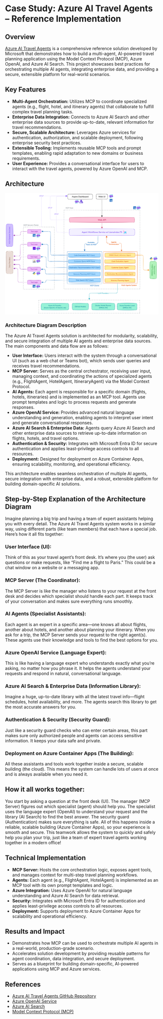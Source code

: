# Case Study: Azure AI Travel Agents – Reference Implementation

## Overview

[Azure AI Travel Agents](https://github.com/Azure-Samples/azure-ai-travel-agents) is a comprehensive reference solution developed by Microsoft that demonstrates how to build a multi-agent, AI-powered travel planning application using the Model Context Protocol (MCP), Azure OpenAI, and Azure AI Search. This project showcases best practices for orchestrating multiple AI agents, integrating enterprise data, and providing a secure, extensible platform for real-world scenarios.

## Key Features
- **Multi-Agent Orchestration:** Utilizes MCP to coordinate specialized agents (e.g., flight, hotel, and itinerary agents) that collaborate to fulfill complex travel planning tasks.
- **Enterprise Data Integration:** Connects to Azure AI Search and other enterprise data sources to provide up-to-date, relevant information for travel recommendations.
- **Secure, Scalable Architecture:** Leverages Azure services for authentication, authorization, and scalable deployment, following enterprise security best practices.
- **Extensible Tooling:** Implements reusable MCP tools and prompt templates, enabling rapid adaptation to new domains or business requirements.
- **User Experience:** Provides a conversational interface for users to interact with the travel agents, powered by Azure OpenAI and MCP.

## Architecture
![Architecture](https://raw.githubusercontent.com/Azure-Samples/azure-ai-travel-agents/main/docs/ai-travel-agents-architecture-diagram.png)

### Architecture Diagram Description

The Azure AI Travel Agents solution is architected for modularity, scalability, and secure integration of multiple AI agents and enterprise data sources. The main components and data flow are as follows:

- **User Interface:** Users interact with the system through a conversational UI (such as a web chat or Teams bot), which sends user queries and receives travel recommendations.
- **MCP Server:** Serves as the central orchestrator, receiving user input, managing context, and coordinating the actions of specialized agents (e.g., FlightAgent, HotelAgent, ItineraryAgent) via the Model Context Protocol.
- **AI Agents:** Each agent is responsible for a specific domain (flights, hotels, itineraries) and is implemented as an MCP tool. Agents use prompt templates and logic to process requests and generate responses.
- **Azure OpenAI Service:** Provides advanced natural language understanding and generation, enabling agents to interpret user intent and generate conversational responses.
- **Azure AI Search & Enterprise Data:** Agents query Azure AI Search and other enterprise data sources to retrieve up-to-date information on flights, hotels, and travel options.
- **Authentication & Security:** Integrates with Microsoft Entra ID for secure authentication and applies least-privilege access controls to all resources.
- **Deployment:** Designed for deployment on Azure Container Apps, ensuring scalability, monitoring, and operational efficiency.

This architecture enables seamless orchestration of multiple AI agents, secure integration with enterprise data, and a robust, extensible platform for building domain-specific AI solutions.

## Step-by-Step Explanation of the Architecture Diagram
Imagine planning a big trip and having a team of expert assistants helping you with every detail. The Azure AI Travel Agents system works in a similar way, using different parts (like team members) that each have a special job. Here’s how it all fits together:

### User Interface (UI):
Think of this as your travel agent’s front desk. It’s where you (the user) ask questions or make requests, like “Find me a flight to Paris.” This could be a chat window on a website or a messaging app.

### MCP Server (The Coordinator):
The MCP Server is like the manager who listens to your request at the front desk and decides which specialist should handle each part. It keeps track of your conversation and makes sure everything runs smoothly.

### AI Agents (Specialist Assistants):
Each agent is an expert in a specific area—one knows all about flights, another about hotels, and another about planning your itinerary. When you ask for a trip, the MCP Server sends your request to the right agent(s). These agents use their knowledge and tools to find the best options for you.

### Azure OpenAI Service (Language Expert):
This is like having a language expert who understands exactly what you’re asking, no matter how you phrase it. It helps the agents understand your requests and respond in natural, conversational language.

### Azure AI Search & Enterprise Data (Information Library):
Imagine a huge, up-to-date library with all the latest travel info—flight schedules, hotel availability, and more. The agents search this library to get the most accurate answers for you.

### Authentication & Security (Security Guard):
Just like a security guard checks who can enter certain areas, this part makes sure only authorized people and agents can access sensitive information. It keeps your data safe and private.

### Deployment on Azure Container Apps (The Building):
All these assistants and tools work together inside a secure, scalable building (the cloud). This means the system can handle lots of users at once and is always available when you need it.

## How it all works together:

You start by asking a question at the front desk (UI).
The manager (MCP Server) figures out which specialist (agent) should help you.
The specialist uses the language expert (OpenAI) to understand your request and the library (AI Search) to find the best answer.
The security guard (Authentication) makes sure everything is safe.
All of this happens inside a reliable, scalable building (Azure Container Apps), so your experience is smooth and secure.
This teamwork allows the system to quickly and safely help you plan your trip, just like a team of expert travel agents working together in a modern office!

## Technical Implementation
- **MCP Server:** Hosts the core orchestration logic, exposes agent tools, and manages context for multi-step travel planning workflows.
- **Agents:** Each agent (e.g., FlightAgent, HotelAgent) is implemented as an MCP tool with its own prompt templates and logic.
- **Azure Integration:** Uses Azure OpenAI for natural language understanding and Azure AI Search for data retrieval.
- **Security:** Integrates with Microsoft Entra ID for authentication and applies least-privilege access controls to all resources.
- **Deployment:** Supports deployment to Azure Container Apps for scalability and operational efficiency.



## Results and Impact
- Demonstrates how MCP can be used to orchestrate multiple AI agents in a real-world, production-grade scenario.
- Accelerates solution development by providing reusable patterns for agent coordination, data integration, and secure deployment.
- Serves as a blueprint for building domain-specific, AI-powered applications using MCP and Azure services.

## References
- [Azure AI Travel Agents GitHub Repository](https://github.com/Azure-Samples/azure-ai-travel-agents)
- [Azure OpenAI Service](https://azure.microsoft.com/en-us/products/ai-services/openai-service/)
- [Azure AI Search](https://azure.microsoft.com/en-us/products/ai-services/ai-search/)
- [Model Context Protocol (MCP)](https://modelcontextprotocol.io/)
